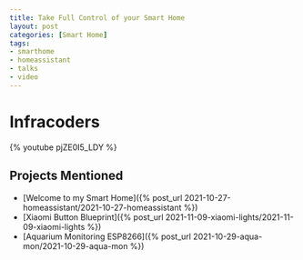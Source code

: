 ```yaml
---
title: Take Full Control of your Smart Home
layout: post
categories: [Smart Home]
tags:
- smarthome
- homeassistant
- talks
- video
---
```


# Infracoders

{% youtube pjZE0I5_LDY %}


## Projects Mentioned

* [Welcome to my Smart Home]({% post_url 2021-10-27-homeassistant/2021-10-27-homeassistant %})
* [Xiaomi Button Blueprint]({% post_url 2021-11-09-xiaomi-lights/2021-11-09-xiaomi-lights %})
* [Aquarium Monitoring ESP8266]({% post_url 2021-10-29-aqua-mon/2021-10-29-aqua-mon %})


